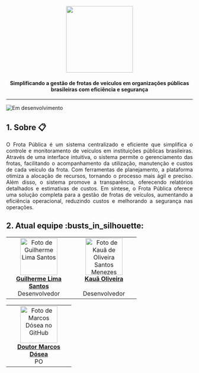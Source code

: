<div align="center">
  <img src="https://github.com/user-attachments/assets/6f72195a-6b2a-4241-bc6f-b26e63bb6f7e" height="180" >
  <h4>Simplificando a gestão de frotas de veículos em organizações públicas brasileiras com eficiência e segurança</h4>
</div>

***
![Em desenvolvimento](https://img.shields.io/badge/Status-Em%20desenvolvimento-yellow?style=flat)

<h2>1. Sobre 📋</h2>
<p align="justify">
  O Frota Pública é um sistema centralizado e eficiente que simplifica o controle e 
  monitoramento de veículos em instituições públicas brasileiras. Através de uma interface 
  intuitiva, o sistema permite o gerenciamento das frotas, facilitando o acompanhamento da utilização,
  manutenção e custos de cada veículo da frota. Com ferramentas de planejamento, a plataforma 
  otimiza a alocação de recursos, tornando o processo mais ágil e preciso. Além disso, o sistema
  promove a transparência, oferecendo relatórios detalhados e estimativas de custos.
  Em síntese, o Frota Pública oferece uma solução completa para a gestão de frotas de veículos, 
  aumentando a eficiência operacional, reduzindo custos e melhorando a segurança nas operações.
</p>
<h2>2. Atual equipe :busts_in_silhouette:</h2>
<table align="center">
  <tr>
    <td align="center" width="160px">
      <a href="https://github.com/Guilherme-Yeager" target="_blank">
        <img src="https://github.com/user-attachments/assets/be390fee-3558-430a-ab3a-ae4190ee1c48" width="100px" alt="Foto de Guilherme Lima Santos"/>
        <br><strong>Guilherme Lima Santos</strong><br>
      </a>
      Desenvolvedor
    </td>
    <td align="center" width="160px">
      <a href="https://github.com/K4U4dev" target="_blank">
        <img src="https://avatars.githubusercontent.com/u/102272784?s=400&u=f7cdd52b6640b4130a18f6b0d6fa8b3193a877cf&v=4" width="100px" alt="Foto de Kauã de Oliveira Santos Menezes"/>
        <br><strong>Kauã Oliveira</strong><br><br>
      </a>
      Desenvolvedor
    </td>
  </tr>
</table>
<table align="center">
  <tr>
    <td align="center" width="160px">
      <a href="https://github.com/marcosdosea" target="_blank">
        <img src="https://avatars.githubusercontent.com/u/7799935?v=4" width="100px" alt="Foto de Marcos Dósea no GitHub"/>
        <br><strong>Doutor Marcos Dósea</strong><br>
      </a>
      PO
    </td>
  </tr>
</table>
